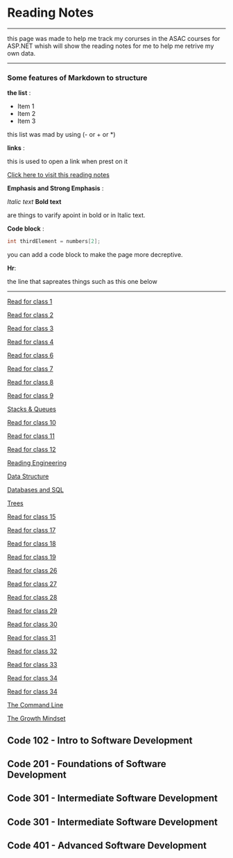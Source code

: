 # Reading Notes

<hr>this page was made to help me track my corurses in the ASAC courses for ASP.NET whish will show the reading notes for me to help me retrive my own data.

<hr>

### Some features of Markdown to structure

**the list** :

- Item 1
- Item 2
- Item 3

this list was mad by using (- or + or *)

**links** :

this is used to open a link when prest on it

[Click here to visit this reading notes](https://github.com/osamaalkarmi20/reading-notes)



**Emphasis and Strong Emphasis** :

*Italic text* 
**Bold text** 

are things to varify apoint in bold or in Italic text. 

**Code block** :

```c#
int thirdElement = numbers[2];
```

you can add a code block to make the page more decreptive.

**Hr**:

the line that sapreates things such as this one below
<hr>

[Read for class 1](Read-01.md)

[Read for class 2](Read-02.md)

[Read for class 3](Read-03.md)

[Read for class 4](Read-04.md)

[Read for class 6](Read-06.md)

[Read for class 7](Read-07.md)

[Read for class 8](Read-08.md)

[Read for class 9](Read-09.md)

[Stacks & Queues](Stacks-&-Queues.md)

[Read for class 10](Read-10.md)


[Read for class 11](Read-11.md)


[Read for class 12](Read-12.md)

[Reading Engineering](EngineeringReadings.md)

[Data Structure](DataStructuresAndAlgorithms.md)

[Databases and SQL](databases-and-SQL.md)

[Trees](Tree.md)


[Read for class 15](Read-15.md)

[Read for class 17](Read-17.md)

[Read for class 18](Read-18.md)

[Read for class 19](Read-19.md)

[Read for class 26](Read-26.md)

[Read for class 27](Read-27.md)

[Read for class 28](Read-28.md)

[Read for class 29](Read-29.md)

[Read for class 30](Read-30.md)

[Read for class 31](Read-31.md)

[Read for class 32](Read-32.md)

[Read for class 33](Read-33.md)

[Read for class 34](Read-34.md)

[Read for class 34](Read-35.md)

[The Command Line](The-Command-Line.md)

[The Growth Mindset](The-Growth-Mindset.md)

## Code 102 - Intro to Software Development

## Code 201 - Foundations of Software Development

## Code 301 - Intermediate Software Development

## Code 301 - Intermediate Software Development

## Code 401 - Advanced Software Development
